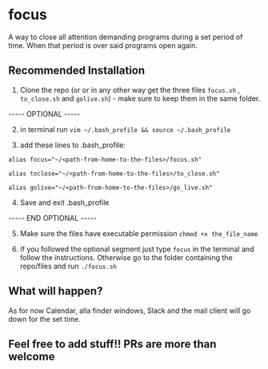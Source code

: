 # focus
A way to close all attention demanding programs during a set period of time. When that period is over said programs open again.

## Recommended Installation
1. Clone the repo (or or in any other way get the three files `focus.sh` , `to_close.sh` and `golive.sh`) - make sure to keep them in the same folder.

----- OPTIONAL -----

  2. in terminal run `vim ~/.bash_profile && source ~/.bash_profile`

  3. add these lines to .bash_profile:
  ```
  alias focus="~/<path-from-home-to-the-files>/focus.sh"

  alias toclose="~/<path-from-home-to-the-files>/to_close.sh"

  alias golive="~/<path-from-home-to-the-files>/go_live.sh"
  ```

  4. Save and exit .bash_profile
  
----- END OPTIONAL -----

5. Make sure the files have executable permission
`chmod +x the_file_name`

5. If you followed the optional segment just type `focus` in the terminal and follow the instructions. Otherwise go to the folder containing the repo/files and run `./focus.sh`


## What will happen?

As for now Calendar, alla finder windows, Slack and the mail client will go down for the set time.


## Feel free to add stuff!! PRs are more than welcome
